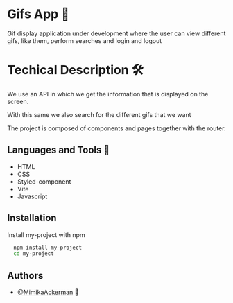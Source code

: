 
# Gifs  App 🤖

Gif display application under development where the user can view different gifs, like them, perform searches and login and logout

# Techical Description 🛠️
We use an API in which we get the information that is displayed on the screen.

With this same we also search for the different gifs that we want

The project is composed of components and pages together with the router.

## Languages and Tools 👅
- HTML
- CSS
- Styled-component
- Vite
- Javascript 



## Installation

Install my-project with npm

```bash
  npm install my-project
  cd my-project
```
    
## Authors

- [@MimikaAckerman](https://github.com/MimikaAckerman)  👋

